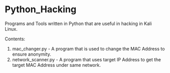 # Python_Hacking

Programs and Tools written in Python that are useful in hacking in Kali Linux.

Contents:
   1. mac_changer.py - A program that is used to change the MAC Address to ensure anonymity.
   2. network_scanner.py - A program that uses target IP Address to get the target MAC Address under same network.
